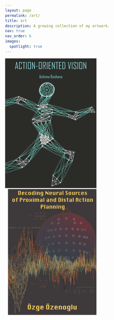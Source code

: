 ```yaml
---
layout: page
permalink: /art/
title: art
description: A growing collection of my artwork.
nav: true
nav_order: 6
images:
  spotlight: true
---
```

<div class="spotlight-group">
  <a class="spotlight" 
     href="/assets/img/thesis_cover_a4_large.png"
     data-caption='Thesis Cover: Modified from <a href="https://www.flickr.com/photos/daniel_friedman/18776984929/" target="_blank">The Body Has a Mind</a> by Daniel Friedman. Licensed under the Creative Commons license.'>
    <img src="/assets/img/thesis_cover_a4.png" 
    	alt='PhD Thesis Cover. Modified from "The Body Has a Mind" by Daniel Friedman. CC License'
    	style="width: 300px; height: auto;" />
  </a>
  <a class="spotlight" 
     href="/assets/img/Oezge_bsc_poster_thumbnail.png"
     data-caption='BSc Thesis Cover'>
    <img src="/assets/img/Oezge_bsc_poster_thumbnail.png" 
    	alt='B.Sc. Thesis of Ozge Ozenoglu (2022)'
    	style="width: 300px; height: auto;" />
  </a>
</div>
